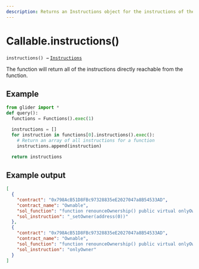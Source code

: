 ```yaml
---
description: Returns an Instructions object for the instructions of the function/modifier.
---
```


# Callable.instructions()

`instructions() →` [`Instructions`](../instructions/)

The function will return all of the instructions directly reachable from the function.

## Example

```python
from glider import *
def query():
  functions = Functions().exec(1)

  instructions = []
  for instruction in functions[0].instructions().exec():
    # Return an array of all instructions for a function
    instructions.append(instruction)

  return instructions
```

## Example output

```json
[
  {
    "contract": "0x798AcB51D8FBc97328835eE2027047a8B54533AD",
    "contract_name": "Ownable",
    "sol_function": "function renounceOwnership() public virtual onlyOwner {\\n        _setOwner(address(0));\\n    }",
    "sol_instruction": "_setOwner(address(0))"
  },
  {
    "contract": "0x798AcB51D8FBc97328835eE2027047a8B54533AD",
    "contract_name": "Ownable",
    "sol_function": "function renounceOwnership() public virtual onlyOwner {\\n        _setOwner(address(0));\\n    }",
    "sol_instruction": "onlyOwner"
  }
]
```
